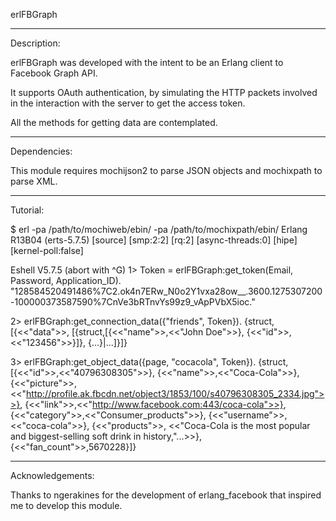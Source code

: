 erlFBGraph

-----------------------------
Description:

erlFBGraph was developed with the intent to be an Erlang client to Facebook Graph API.

It supports OAuth authentication, by simulating the HTTP packets involved in the interaction with the server to get the access token.

All the methods for getting data are contemplated.

-----------------------------
Dependencies:

This module requires mochijson2 to parse JSON objects and mochixpath to parse XML.

-----------------------------
Tutorial:

$ erl -pa /path/to/mochiweb/ebin/ -pa /path/to/mochixpath/ebin/
Erlang R13B04 (erts-5.7.5) [source] [smp:2:2] [rq:2] [async-threads:0] [hipe] [kernel-poll:false]

Eshell V5.7.5  (abort with ^G)
1> Token = erlFBGraph:get_token(Email, Password, Application_ID).
"128584520491486%7C2.ok4n7ERw_N0o2Y1vxa28ow__.3600.1275307200-100000373587590%7CnVe3bRTnvYs99z9_vApPVbX5ioc."

2> erlFBGraph:get_connection_data({"friends", Token}).
{struct,[{<<"data">>,
          [{struct,[{<<"name">>,<<"John Doe">>},
                    {<<"id">>,<<"123456">>}]}, 
           {...}|...]}]}

3> erlFBGraph:get_object_data({page, "cocacola", Token}).
{struct,[{<<"id">>,<<"40796308305">>},
         {<<"name">>,<<"Coca-Cola">>},
         {<<"picture">>,
          <<"http://profile.ak.fbcdn.net/object3/1853/100/s40796308305_2334.jpg">>},
         {<<"link">>,<<"http://www.facebook.com:443/coca-cola">>},
         {<<"category">>,<<"Consumer_products">>},
         {<<"username">>,<<"coca-cola">>},
         {<<"products">>,
          <<"Coca-Cola is the most popular and biggest-selling soft drink in history,"...>>},
         {<<"fan_count">>,5670228}]}

-----------------------------
Acknowledgements:

Thanks to ngerakines for the development of erlang_facebook that inspired me to develop this module.